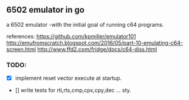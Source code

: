 ## 6502 emulator in go

a 6502 emulator -with the initial goal of running c64 programs.

references:
https://github.com/kpmiller/emulator101
http://emufromscratch.blogspot.com/2016/05/part-10-emulating-c64-screen.html
http://www.ffd2.com/fridge/docs/c64-diss.html


### TODO:
- [x] implement reset vector execute at startup.
- [] write tests for rti,rts,cmp,cpx,cpy,dec ... sty.
